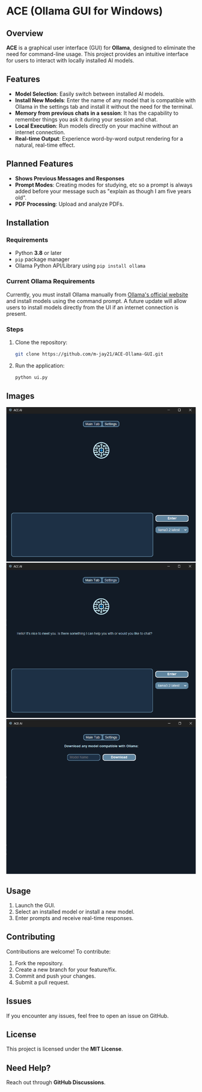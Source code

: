 # ACE (Ollama GUI for Windows)

## Overview

**ACE** is a graphical user interface (GUI) for **Ollama**, designed to eliminate the need for command-line usage. This project provides an intuitive interface for users to interact with locally installed AI models.

## Features

- **Model Selection**: Easily switch between installed AI models.
- **Install New Models**: Enter the name of any model that is compatible with Ollama in the settings tab and install it without the need for the terminal.
- **Memory from previous chats in a session**: It has the capability to remember things you ask it during your session and chat.
- **Local Execution**: Run models directly on your machine without an internet connection.
- **Real-time Output**: Experience word-by-word output rendering for a natural, real-time effect.

## Planned Features

- **Shows Previous Messages and Responses**
- **Prompt Modes**: Creating modes for studying, etc so a prompt is always added before your message such as "explain as though I am five years old".
- **PDF Processing**: Upload and analyze PDFs.

## Installation

### Requirements

- Python **3.8** or later
- `pip` package manager
- Ollama Python API/Library using `pip install ollama`

### Current Ollama Requirements

Currently, you must install Ollama manually from [Ollama's official website](https://ollama.com) and install models using the command prompt. A future update will allow users to install models directly from the UI if an internet connection is present.

### Steps

1. Clone the repository:
   ```sh
   git clone https://github.com/m-jay21/ACE-Ollama-GUI.git
   ```

2. Run the application:
   ```sh
   python ui.py
   ```

## Images

![Screenshot](images/image1.png)
![Screenshot](images/image2.png)
![Screenshot](images/image3.png)

## Usage

1. Launch the GUI.
2. Select an installed model or install a new model.
3. Enter prompts and receive real-time responses.

## Contributing

Contributions are welcome! To contribute:

1. Fork the repository.
2. Create a new branch for your feature/fix.
3. Commit and push your changes.
4. Submit a pull request.

## Issues

If you encounter any issues, feel free to open an issue on GitHub.

## License

This project is licensed under the **MIT License**.

## Need Help?

Reach out through **GitHub Discussions**.
